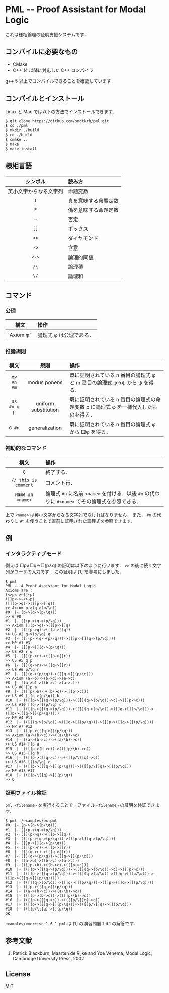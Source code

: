 # PML -- Proof Assistant for Modal Logic

これは様相論理の証明支援システムです．

## コンパイルに必要なもの

- CMake
- C++ 14 以降に対応した C++ コンパイラ

g++ 5 以上でコンパイルできることを確認しています．

## コンパイルとインストール

Linux と Mac では以下の方法でインストールできます．

```bash
$ git clone https://github.com/sndtkrh/pml.git
$ cd ./pml
$ mkdir ./build
$ cd ./build
$ cmake ..
$ make
$ make install
```

## 様相言語

| シンボル | 読み方 |
|:-:|:--|
| 英小文字からなる文字列 | 命題変数 |
| `T` | 真を意味する命題定数 |
| `F` | 偽を意味する命題定数 |
| `~` | 否定 |
| `[]` | ボックス |
| `<>` | ダイヤモンド |
| `->` | 含意 |
| `<->` | 論理的同値 |
| `/\` | 論理積 |
| `\/` | 論理和 |

## コマンド

### 公理

| 構文 | 操作 |
|:-:|:-|
| `Axiom φ`` | 論理式 φ は公理である． |

### 推論規則

| 構文 | 規則 | 操作 |
|:-:|:-:|:-|
| `MP #n #m` | modus ponens | 既に証明されている n 番目の論理式 φ と m 番目の論理式 φ→ψ から ψ を得る． |
| `US #n φ p` | uniform substitution | 既に証明されている n 番目の論理式の命題変数 p に論理式 φ を一様代入したものを得る． |
| `G #n` | generalization | 既に証明されている n 番目の論理式 φ から □φ を得る． |

### 補助的なコマンド

| 構文 | 操作 |
|:-:|:-|
| `Q` | 終了する． |
| `// this is comment` | コメント行． |
| `Name #n <name>` | 論理式 `#n` に名前 `<name>` を付ける．以後 `#n` の代わりに `#<name>` でその論理式を参照できる． |

上で `<name>` は英小文字からなる文字列でなければなりません．
また， `#n` の代わりに `#^` を使うことで直前に証明された論理式を参照できます．

## 例

### インタラクティブモード

例えば □p∧□q→□(p∧q) の証明は以下のように行います．
`>>` の後に続く文字列がユーザの入力です．
この証明は [1] を参考にしました．

```
$ pml
PML -- A Proof Assistant for Modal Logic
Axioms are :
(<>p<->~[]~p)
([]p<->~<>~p)
([](p->q)->([]p->[]q))
>> Axiom p->(q->(p/\q))
#0  |- (p->(q->(p/\q)))
>> G #0
#1  |- [](p->(q->(p/\q)))
>> Axiom [](p->q)->([]p->[]q)
#2  |- ([](p->q)->([]p->[]q))
>> US #2 q->(p/\q) q
#3  |- ([](p->(q->(p/\q)))->([]p->[](q->(p/\q))))
>> MP #1 #3
#4  |- ([]p->[](q->(p/\q)))
>> US #2 r q
#5  |- ([](p->r)->([]p->[]r))
>> US #5 q p
#6  |- ([](q->r)->([]q->[]r))
>> US #6 p/\q r
#7  |- ([](q->(p/\q))->([]q->[](p/\q)))
>> Axiom (a->b)->(b->c)->(a->c)
#8  |- ((a->b)->((b->c)->(a->c)))
>> US #8 []p a
#9  |- (([]p->b)->((b->c)->([]p->c)))
>> US #9 [](q->(p/\q)) b  
#10  |- (([]p->[](q->(p/\q)))->(([](q->(p/\q))->c)->([]p->c)))
>> US #10 []q->[](p/\q) c
#11  |- (([]p->[](q->(p/\q)))->(([](q->(p/\q))->([]q->[](p/\q)))->([]p->([]q->[](p/\q)))))
>> MP #4 #11
#12  |- (([](q->(p/\q))->([]q->[](p/\q)))->([]p->([]q->[](p/\q))))
>> MP #7 #12
#13  |- ([]p->([]q->[](p/\q)))
>> Axiom (a->(b->c))->((a/\b)->c)
#14  |- ((a->(b->c))->((a/\b)->c))
>> US #14 []p a
#15  |- (([]p->(b->c))->(([]p/\b)->c))
>> US #15 []q b
#16  |- (([]p->([]q->c))->(([]p/\[]q)->c))
>> US #16 [](p/\q) c
#17  |- (([]p->([]q->[](p/\q)))->(([]p/\[]q)->[](p/\q)))
>> MP #13 #17
#18  |- (([]p/\[]q)->[](p/\q))
>> Q
```

### 証明ファイル検証

`pml <filename>` を実行することで，ファイル `<filename>` の証明を検証できます．

```
$ pml ./examples/ex.pml
#0  |- (p->(q->(p/\q)))
#1  |- [](p->(q->(p/\q)))
#2  |- ([](p->q)->([]p->[]q))
#3  |- ([](p->(q->(p/\q)))->([]p->[](q->(p/\q))))
#4  |- ([]p->[](q->(p/\q)))
#5  |- ([](p->r)->([]p->[]r))
#6  |- ([](q->r)->([]q->[]r))
#7  |- ([](q->(p/\q))->([]q->[](p/\q)))
#8  |- ((a->b)->((b->c)->(a->c)))
#9  |- (([]p->b)->((b->c)->([]p->c)))
#10  |- (([]p->[](q->(p/\q)))->(([](q->(p/\q))->c)->([]p->c)))
#11  |- (([]p->[](q->(p/\q)))->(([](q->(p/\q))->([]q->[](p/\q)))->([]p->([]q->[](p/\q)))))
#12  |- (([](q->(p/\q))->([]q->[](p/\q)))->([]p->([]q->[](p/\q))))
#13  |- ([]p->([]q->[](p/\q)))
#14  |- ((a->(b->c))->((a/\b)->c))
#15  |- (([]p->(b->c))->(([]p/\b)->c))
#16  |- (([]p->([]q->c))->(([]p/\[]q)->c))
#17  |- (([]p->([]q->[](p/\q)))->(([]p/\[]q)->[](p/\q)))
#18  |- (([]p/\[]q)->[](p/\q))
OK
```

`examples/exercise_1_6_1.pml` は [1] の演習問題 1.6.1 の解答です．

## 参考文献

1. Patrick Blackburn, Maarten de Rijke and Yde Venema, Modal Logic, Cambridge University Press, 2002

## License
MIT
